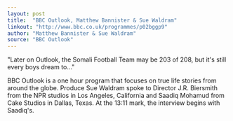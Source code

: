 ```yaml
---
layout: post
title:  "BBC Outlook, Matthew Bannister & Sue Waldram"
linkout: "http://www.bbc.co.uk/programmes/p02bggp9"
author: "Matthew Bannister & Sue Waldram"
source: "BBC Outlook"
---
```


"Later on Outlook, the Somali Football Team may be 203 of 208, but it's still every boys dream to..."

<!--more-->

BBC Outlook is a one hour program that focuses on true life stories from around the globe. Produce Sue Waldram spoke to Director J.R. Biersmith from the NPR studios in Los Angeles, California and Saadiq Mohamud from Cake Studios in Dallas, Texas. At the 13:11 mark, the interview begins with Saadiq's.